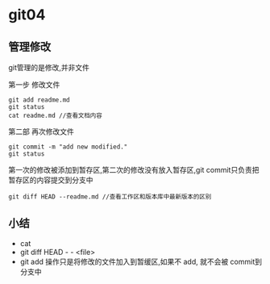 git04
==

管理修改
--

git管理的是修改,并非文件

第一步 修改文件
```
git add readme.md
git status
cat readme.md //查看文档内容
```
第二部 再次修改文件
```
git commit -m "add new modified."
git status
```
第一次的修改被添加到暂存区,第二次的修改没有放入暂存区,git commit只负责把暂存区的内容提交到分支中
```
git diff HEAD --readme.md //查看工作区和版本库中最新版本的区别
```

小结
--
- cat <file>
- git diff HEAD - - \<file>
- git add 操作只是将修改的文件加入到暂缓区,如果不 add, 就不会被 commit到分支中
